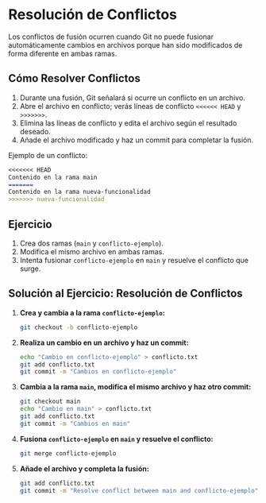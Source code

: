# Resolución de Conflictos

Los conflictos de fusión ocurren cuando Git no puede fusionar automáticamente cambios en archivos porque han sido modificados de forma diferente en ambas ramas.

## Cómo Resolver Conflictos

1. Durante una fusión, Git señalará si ocurre un conflicto en un archivo.
2. Abre el archivo en conflicto; verás líneas de conflicto `<<<<<< HEAD` y `>>>>>>>`.
3. Elimina las líneas de conflicto y edita el archivo según el resultado deseado.
4. Añade el archivo modificado y haz un commit para completar la fusión.

Ejemplo de un conflicto:

```markdown
<<<<<<< HEAD
Contenido en la rama main
=======
Contenido en la rama nueva-funcionalidad
>>>>>>> nueva-funcionalidad
```

## Ejercicio

1. Crea dos ramas (`main` y `conflicto-ejemplo`).
2. Modifica el mismo archivo en ambas ramas.
3. Intenta fusionar `conflicto-ejemplo` en `main` y resuelve el conflicto que surge.

## Solución al Ejercicio: Resolución de Conflictos

1. **Crea y cambia a la rama `conflicto-ejemplo`:**

    ```bash
    git checkout -b conflicto-ejemplo
    ```

2. **Realiza un cambio en un archivo y haz un commit:**

    ```bash
    echo "Cambio en conflicto-ejemplo" > conflicto.txt
    git add conflicto.txt
    git commit -m "Cambios en conflicto-ejemplo"
    ```

3. **Cambia a la rama `main`, modifica el mismo archivo y haz otro commit:**

    ```bash
    git checkout main
    echo "Cambio en main" > conflicto.txt
    git add conflicto.txt
    git commit -m "Cambios en main"
    ```

4. **Fusiona `conflicto-ejemplo` en `main` y resuelve el conflicto:**

    ```bash
    git merge conflicto-ejemplo
    ```

5. **Añade el archivo y completa la fusión:**

    ```bash
    git add conflicto.txt
    git commit -m "Resolve conflict between main and conflicto-ejemplo"
    ```
